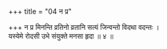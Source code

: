 +++
title = "04 न प्र"

+++
न प्र मिनन्ति व्रतिनो व्रतानि सत्यं जिन्वन्तो विदथा वदन्तः ।  
यस्येमे रोदसी उभे संयुक्ते मनसा हृदा ॥ ४ ॥